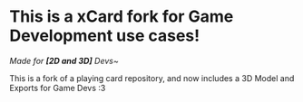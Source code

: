 # This is a xCard fork for Game Development use cases!
_Made for **[2D and 3D]** Devs~_
 
This is a fork of a playing card repository, and now includes a 3D Model and Exports for Game Devs :3
